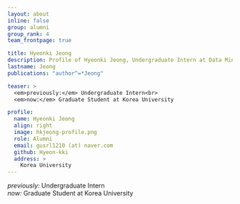 ```yaml
---
layout: about
inline: false
group: alumni
group_rank: 4
team_frontpage: true

title: Hyeonki Jeong
description: Profile of Hyeonki Jeong, Undergraduate Intern at Data Mining Lab.
lastname: Jeong
publications: "author^=*Jeong"

teaser: >
  <em>previously:</em> Undergraduate Intern<br>
  <em>now:</em> Graduate Student at Korea University

profile:
  name: Hyeonki Jeong
  align: right
  image: hkjeong-profile.png
  role: Alumni
  email: gusrl1210 (at) naver.com
  github: Hyeon-kki
  address: >
    Korea University
---
```


<em>previously:</em> Undergraduate Intern<br>
<em>now:</em> Graduate Student at Korea University
